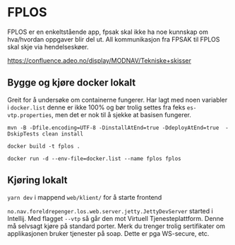 # FPLOS

FPLOS er en enkeltstående app, fpsak skal ikke ha noe kunnskap om hva/hvordan oppgaver blir del ut. All
kommunikasjon fra FPSAK til FPLOS skal skje via hendelseskøer.

https://confluence.adeo.no/display/MODNAV/Tekniske+skisser


## Bygge og kjøre docker lokalt
Greit for å undersøke om containerne fungerer. Har lagt med noen variabler i `docker.list` denne er ikke 100% og bør
trolig settes fra feks `es-vtp.properties`, men det er nok til å sjekke at basisen fungerer.
```
mvn -B -Dfile.encoding=UTF-8 -DinstallAtEnd=true -DdeployAtEnd=true  -DskipTests clean install

docker build -t fplos .

docker run -d --env-file=docker.list --name fplos fplos
```




## Kjøring lokalt

`yarn dev` i mappend `web/klient/` for å starte frontend


`no.nav.foreldrepenger.los.web.server.jetty.JettyDevServer` started i Intellij. Med
flagget `--vtp` så går den mot Virtuell Tjenesteplattform. Denne må selvsagt kjøre på 
standard porter. Merk du trenger trolig sertifikater om applikasjonen bruker tjenester
på soap. Dette er pga WS-secure, etc.
